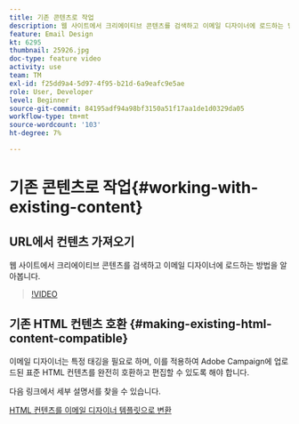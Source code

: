 ```yaml
---
title: 기존 콘텐츠로 작업
description: 웹 사이트에서 크리에이티브 콘텐츠를 검색하고 이메일 디자이너에 로드하는 방법을 알아봅니다.
feature: Email Design
kt: 6295
thumbnail: 25926.jpg
doc-type: feature video
activity: use
team: TM
exl-id: f25dd9a4-5d97-4f95-b21d-6a9eafc9e5ae
role: User, Developer
level: Beginner
source-git-commit: 84195adf94a98bf3150a51f17aa1de1d0329da05
workflow-type: tm+mt
source-wordcount: '103'
ht-degree: 7%

---
```


# 기존 콘텐츠로 작업{#working-with-existing-content}

## URL에서 컨텐츠 가져오기

웹 사이트에서 크리에이티브 콘텐츠를 검색하고 이메일 디자이너에 로드하는 방법을 알아봅니다.

>[!VIDEO](https://video.tv.adobe.com/v/25926?quality=12)

## 기존 HTML 컨텐츠 호환 {#making-existing-html-content-compatible}

이메일 디자이너는 특정 태깅을 필요로 하며, 이를 적용하여 Adobe Campaign에 업로드된 표준 HTML 컨텐츠를 완전히 호환하고 편집할 수 있도록 해야 합니다.

다음 링크에서 세부 설명서를 찾을 수 있습니다.

[HTML 컨텐츠를 이메일 디자이너 템플릿으로 변환](https://experienceleague.adobe.com/docs/campaign-standard/using/designing-content/building-email-content/using-existing-content.html?lang=en)
